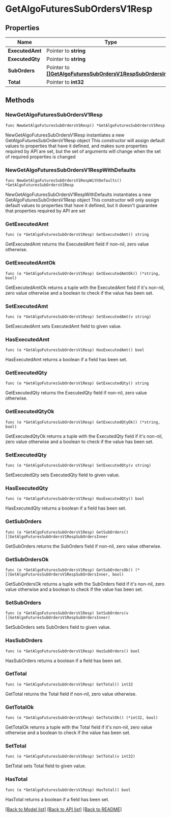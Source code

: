 # GetAlgoFuturesSubOrdersV1Resp

## Properties

Name | Type | Description | Notes
------------ | ------------- | ------------- | -------------
**ExecutedAmt** | Pointer to **string** |  | [optional] 
**ExecutedQty** | Pointer to **string** |  | [optional] 
**SubOrders** | Pointer to [**[]GetAlgoFuturesSubOrdersV1RespSubOrdersInner**](GetAlgoFuturesSubOrdersV1RespSubOrdersInner.md) |  | [optional] 
**Total** | Pointer to **int32** |  | [optional] 

## Methods

### NewGetAlgoFuturesSubOrdersV1Resp

`func NewGetAlgoFuturesSubOrdersV1Resp() *GetAlgoFuturesSubOrdersV1Resp`

NewGetAlgoFuturesSubOrdersV1Resp instantiates a new GetAlgoFuturesSubOrdersV1Resp object
This constructor will assign default values to properties that have it defined,
and makes sure properties required by API are set, but the set of arguments
will change when the set of required properties is changed

### NewGetAlgoFuturesSubOrdersV1RespWithDefaults

`func NewGetAlgoFuturesSubOrdersV1RespWithDefaults() *GetAlgoFuturesSubOrdersV1Resp`

NewGetAlgoFuturesSubOrdersV1RespWithDefaults instantiates a new GetAlgoFuturesSubOrdersV1Resp object
This constructor will only assign default values to properties that have it defined,
but it doesn't guarantee that properties required by API are set

### GetExecutedAmt

`func (o *GetAlgoFuturesSubOrdersV1Resp) GetExecutedAmt() string`

GetExecutedAmt returns the ExecutedAmt field if non-nil, zero value otherwise.

### GetExecutedAmtOk

`func (o *GetAlgoFuturesSubOrdersV1Resp) GetExecutedAmtOk() (*string, bool)`

GetExecutedAmtOk returns a tuple with the ExecutedAmt field if it's non-nil, zero value otherwise
and a boolean to check if the value has been set.

### SetExecutedAmt

`func (o *GetAlgoFuturesSubOrdersV1Resp) SetExecutedAmt(v string)`

SetExecutedAmt sets ExecutedAmt field to given value.

### HasExecutedAmt

`func (o *GetAlgoFuturesSubOrdersV1Resp) HasExecutedAmt() bool`

HasExecutedAmt returns a boolean if a field has been set.

### GetExecutedQty

`func (o *GetAlgoFuturesSubOrdersV1Resp) GetExecutedQty() string`

GetExecutedQty returns the ExecutedQty field if non-nil, zero value otherwise.

### GetExecutedQtyOk

`func (o *GetAlgoFuturesSubOrdersV1Resp) GetExecutedQtyOk() (*string, bool)`

GetExecutedQtyOk returns a tuple with the ExecutedQty field if it's non-nil, zero value otherwise
and a boolean to check if the value has been set.

### SetExecutedQty

`func (o *GetAlgoFuturesSubOrdersV1Resp) SetExecutedQty(v string)`

SetExecutedQty sets ExecutedQty field to given value.

### HasExecutedQty

`func (o *GetAlgoFuturesSubOrdersV1Resp) HasExecutedQty() bool`

HasExecutedQty returns a boolean if a field has been set.

### GetSubOrders

`func (o *GetAlgoFuturesSubOrdersV1Resp) GetSubOrders() []GetAlgoFuturesSubOrdersV1RespSubOrdersInner`

GetSubOrders returns the SubOrders field if non-nil, zero value otherwise.

### GetSubOrdersOk

`func (o *GetAlgoFuturesSubOrdersV1Resp) GetSubOrdersOk() (*[]GetAlgoFuturesSubOrdersV1RespSubOrdersInner, bool)`

GetSubOrdersOk returns a tuple with the SubOrders field if it's non-nil, zero value otherwise
and a boolean to check if the value has been set.

### SetSubOrders

`func (o *GetAlgoFuturesSubOrdersV1Resp) SetSubOrders(v []GetAlgoFuturesSubOrdersV1RespSubOrdersInner)`

SetSubOrders sets SubOrders field to given value.

### HasSubOrders

`func (o *GetAlgoFuturesSubOrdersV1Resp) HasSubOrders() bool`

HasSubOrders returns a boolean if a field has been set.

### GetTotal

`func (o *GetAlgoFuturesSubOrdersV1Resp) GetTotal() int32`

GetTotal returns the Total field if non-nil, zero value otherwise.

### GetTotalOk

`func (o *GetAlgoFuturesSubOrdersV1Resp) GetTotalOk() (*int32, bool)`

GetTotalOk returns a tuple with the Total field if it's non-nil, zero value otherwise
and a boolean to check if the value has been set.

### SetTotal

`func (o *GetAlgoFuturesSubOrdersV1Resp) SetTotal(v int32)`

SetTotal sets Total field to given value.

### HasTotal

`func (o *GetAlgoFuturesSubOrdersV1Resp) HasTotal() bool`

HasTotal returns a boolean if a field has been set.


[[Back to Model list]](../README.md#documentation-for-models) [[Back to API list]](../README.md#documentation-for-api-endpoints) [[Back to README]](../README.md)


